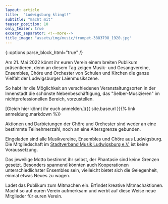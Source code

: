 ```yaml
---
layout: article
title:  "Ludwigsburg klingt!"
subtitle: "macht mit"
teaser_position: 10
only_teaser: true
excerpt_separator: <!--more-->
title_image: "assets/img/music/trumpet-3883798_1920.jpg"
---
```

{::options parse_block_html="true" /}

Am 21. Mai 2022
könnt ihr euren Verein einem breiten Publikum präsentieren,
denn an diesem Tag
zeigen
Musik- und Gesangvereine, Ensembles, Chöre und Orchester von Schulen und Kirchen
die ganze Vielfalt der Ludwigsburger Laienmusikszene.

So habt ihr die Möglichkeit an verschiedenen Veranstaltungsorten in der Innenstadt die schönste Nebenbeschäftigung, 
das "Selber-Musizieren" im nichtprofessionellen Bereich, vorzustellen.

[Gleich hier könnt ihr euch anmelden.]({{ site.baseurl }}{% link anmeldung.markdown %})

Aktionen und Darbietungen der Chöre und Orchester sind weder an
eine bestimmte Teilnehmerzahl, noch an eine Altersgrenze gebunden.

Eingeladen sind alle Musikvereine, Ensembles und Chöre aus Ludwigsburg. Die
Mitgliedschaft im 
[Stadtverband Musik Ludwigsburg e.V.](https://www.svm-ludwigsburg.de/)
ist keine Voraussetzung.

Das jeweilige Motto bestimmt ihr
selbst, der Phantasie sind keine Grenzen gesetzt. 
Besonders spannend könnten auch Kooperationen unterschiedlichster Ensembles
sein, vielleicht bietet sich die Gelegenheit, einmal etwas Neues zu wagen.

Ladet das Publikum zum Mitmachen ein. Erfindet kreative Mitmachaktionen.
Macht so auf euren Verein aufmerksam und werbt auf diese Weise neue Mitglieder für
euren Verein.

